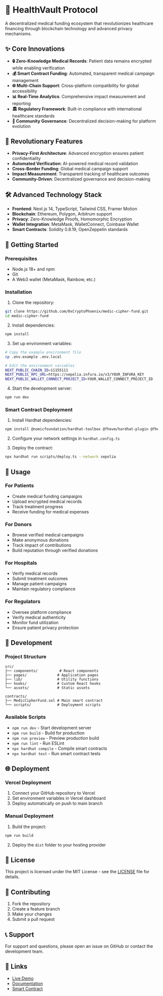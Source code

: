 # 🏥 HealthVault Protocol

A decentralized medical funding ecosystem that revolutionizes healthcare financing through blockchain technology and advanced privacy mechanisms.

## ✨ Core Innovations

- **🔒 Zero-Knowledge Medical Records**: Patient data remains encrypted while enabling verification
- **💰 Smart Contract Funding**: Automated, transparent medical campaign management
- **🌐 Multi-Chain Support**: Cross-platform compatibility for global accessibility
- **📊 Real-Time Analytics**: Comprehensive impact measurement and reporting
- **🏛️ Regulatory Framework**: Built-in compliance with international healthcare standards
- **👥 Community Governance**: Decentralized decision-making for platform evolution

## 🚀 Revolutionary Features

- **Privacy-First Architecture**: Advanced encryption ensures patient confidentiality
- **Automated Verification**: AI-powered medical record validation
- **Cross-Border Funding**: Global medical campaign support
- **Impact Measurement**: Transparent tracking of healthcare outcomes
- **Community-Driven**: Decentralized governance and decision-making

## 🛠️ Advanced Technology Stack

- **Frontend**: Next.js 14, TypeScript, Tailwind CSS, Framer Motion
- **Blockchain**: Ethereum, Polygon, Arbitrum support
- **Privacy**: Zero-Knowledge Proofs, Homomorphic Encryption
- **Wallet Integration**: MetaMask, WalletConnect, Coinbase Wallet
- **Smart Contracts**: Solidity 0.8.19, OpenZeppelin standards

## 🚀 Getting Started

### Prerequisites

- Node.js 18+ and npm
- Git
- A Web3 wallet (MetaMask, Rainbow, etc.)

### Installation

1. Clone the repository:
```bash
git clone https://github.com/0xCryptoPhoenix/medic-cipher-fund.git
cd medic-cipher-fund
```

2. Install dependencies:
```bash
npm install
```

3. Set up environment variables:
```bash
# Copy the example environment file
cp .env.example .env.local

# Edit the environment variables
NEXT_PUBLIC_CHAIN_ID=11155111
NEXT_PUBLIC_RPC_URL=https://sepolia.infura.io/v3/YOUR_INFURA_KEY
NEXT_PUBLIC_WALLET_CONNECT_PROJECT_ID=YOUR_WALLET_CONNECT_PROJECT_ID
```

4. Start the development server:
```bash
npm run dev
```

### Smart Contract Deployment

1. Install Hardhat dependencies:
```bash
npm install @nomicfoundation/hardhat-toolbox @fhevm/hardhat-plugin @fhevm/lib hardhat
```

2. Configure your network settings in `hardhat.config.ts`

3. Deploy the contract:
```bash
npx hardhat run scripts/deploy.ts --network sepolia
```

## 📱 Usage

### For Patients
- Create medical funding campaigns
- Upload encrypted medical records
- Track treatment progress
- Receive funding for medical expenses

### For Donors
- Browse verified medical campaigns
- Make anonymous donations
- Track impact of contributions
- Build reputation through verified donations

### For Hospitals
- Verify medical records
- Submit treatment outcomes
- Manage patient campaigns
- Maintain regulatory compliance

### For Regulators
- Oversee platform compliance
- Verify medical authenticity
- Monitor fund utilization
- Ensure patient privacy protection

## 🔧 Development

### Project Structure

```
src/
├── components/          # React components
├── pages/              # Application pages
├── lib/                # Utility functions
├── hooks/              # Custom React hooks
└── assets/             # Static assets

contracts/
├── MedicCipherFund.sol # Main smart contract
└── scripts/            # Deployment scripts
```

### Available Scripts

- `npm run dev` - Start development server
- `npm run build` - Build for production
- `npm run preview` - Preview production build
- `npm run lint` - Run ESLint
- `npx hardhat compile` - Compile smart contracts
- `npx hardhat test` - Run smart contract tests

## 🌐 Deployment

### Vercel Deployment

1. Connect your GitHub repository to Vercel
2. Set environment variables in Vercel dashboard
3. Deploy automatically on push to main branch

### Manual Deployment

1. Build the project:
```bash
npm run build
```

2. Deploy the `dist` folder to your hosting provider

## 📄 License

This project is licensed under the MIT License - see the [LICENSE](LICENSE) file for details.

## 🤝 Contributing

1. Fork the repository
2. Create a feature branch
3. Make your changes
4. Submit a pull request

## 📞 Support

For support and questions, please open an issue on GitHub or contact the development team.

## 🔗 Links

- [Live Demo](https://medic-cipher-fund.vercel.app)
- [Documentation](https://docs.medic-cipher-fund.com)
- [Smart Contract](https://sepolia.etherscan.io/address/CONTRACT_ADDRESS)
